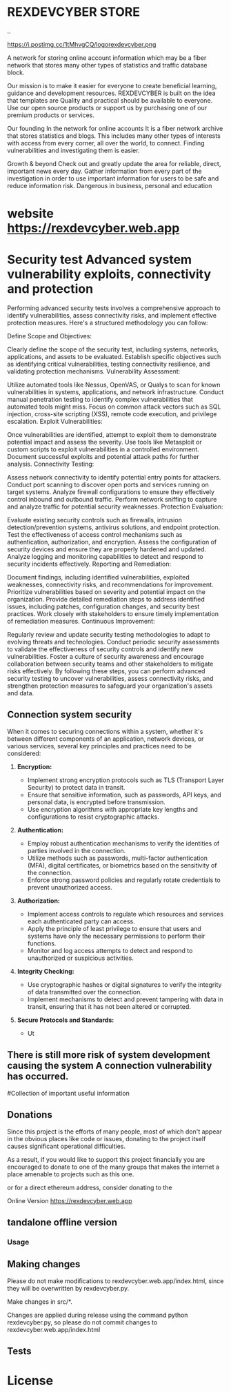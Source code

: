 <H1>REXDEVCYBER STORE </H1>..

https://i.postimg.cc/1tMhvgCQ/logorexdevcyber.png

A network for storing online account information
which may be a fiber network that stores many other types of statistics and traffic database block.

Our mission is to make it easier for everyone to create beneficial learning, guidance and development resources.
REXDEVCYBER is built on the idea that templates are Quality and practical should be available to everyone. Use our open source products or support us by purchasing one of our premium products or services.

Our founding
In the network for online accounts It is a fiber network archive that stores statistics and blogs. This includes many other types of interests with access from every corner, all over the world, to connect. Finding vulnerabilities and investigating them is easier.

Growth & beyond
Check out and greatly update the area for reliable, direct, important news every day. Gather information from every part of the investigation in order to use important information for users to be safe and reduce information risk. Dangerous in business, personal and education

# website https://rexdevcyber.web.app


<H1>Security test Advanced system vulnerability exploits, connectivity and protection</H1>

Performing advanced security tests involves a comprehensive approach to identify vulnerabilities, assess connectivity risks, and implement effective protection measures. Here's a structured methodology you can follow:

Define Scope and Objectives:

Clearly define the scope of the security test, including systems, networks, applications, and assets to be evaluated.
Establish specific objectives such as identifying critical vulnerabilities, testing connectivity resilience, and validating protection mechanisms.
Vulnerability Assessment:

Utilize automated tools like Nessus, OpenVAS, or Qualys to scan for known vulnerabilities in systems, applications, and network infrastructure.
Conduct manual penetration testing to identify complex vulnerabilities that automated tools might miss.
Focus on common attack vectors such as SQL injection, cross-site scripting (XSS), remote code execution, and privilege escalation.
Exploit Vulnerabilities:

Once vulnerabilities are identified, attempt to exploit them to demonstrate potential impact and assess the severity.
Use tools like Metasploit or custom scripts to exploit vulnerabilities in a controlled environment.
Document successful exploits and potential attack paths for further analysis.
Connectivity Testing:

Assess network connectivity to identify potential entry points for attackers.
Conduct port scanning to discover open ports and services running on target systems.
Analyze firewall configurations to ensure they effectively control inbound and outbound traffic.
Perform network sniffing to capture and analyze traffic for potential security weaknesses.
Protection Evaluation:

Evaluate existing security controls such as firewalls, intrusion detection/prevention systems, antivirus solutions, and endpoint protection.
Test the effectiveness of access control mechanisms such as authentication, authorization, and encryption.
Assess the configuration of security devices and ensure they are properly hardened and updated.
Analyze logging and monitoring capabilities to detect and respond to security incidents effectively.
Reporting and Remediation:

Document findings, including identified vulnerabilities, exploited weaknesses, connectivity risks, and recommendations for improvement.
Prioritize vulnerabilities based on severity and potential impact on the organization.
Provide detailed remediation steps to address identified issues, including patches, configuration changes, and security best practices.
Work closely with stakeholders to ensure timely implementation of remediation measures.
Continuous Improvement:

Regularly review and update security testing methodologies to adapt to evolving threats and technologies.
Conduct periodic security assessments to validate the effectiveness of security controls and identify new vulnerabilities.
Foster a culture of security awareness and encourage collaboration between security teams and other stakeholders to mitigate risks effectively.
By following these steps, you can perform advanced security testing to uncover vulnerabilities, assess connectivity risks, and strengthen protection measures to safeguard your organization's assets and data.


<H2>Connection system security</H2>


When it comes to securing connections within a system, whether it's between different components of an application, network devices, or various services, several key principles and practices need to be considered:

1. **Encryption:**
   - Implement strong encryption protocols such as TLS (Transport Layer Security) to protect data in transit.
   - Ensure that sensitive information, such as passwords, API keys, and personal data, is encrypted before transmission.
   - Use encryption algorithms with appropriate key lengths and configurations to resist cryptographic attacks.

2. **Authentication:**
   - Employ robust authentication mechanisms to verify the identities of parties involved in the connection.
   - Utilize methods such as passwords, multi-factor authentication (MFA), digital certificates, or biometrics based on the sensitivity of the connection.
   - Enforce strong password policies and regularly rotate credentials to prevent unauthorized access.

3. **Authorization:**
   - Implement access controls to regulate which resources and services each authenticated party can access.
   - Apply the principle of least privilege to ensure that users and systems have only the necessary permissions to perform their functions.
   - Monitor and log access attempts to detect and respond to unauthorized or suspicious activities.

4. **Integrity Checking:**
   - Use cryptographic hashes or digital signatures to verify the integrity of data transmitted over the connection.
   - Implement mechanisms to detect and prevent tampering with data in transit, ensuring that it has not been altered or corrupted.

5. **Secure Protocols and Standards:**
   - Ut





<H2>There is still more risk of system development causing the system A connection vulnerability has occurred.</H2>

#Collection of important useful information

## Donations
Since this project is the efforts of many people, most of which don't appear in
the obvious places like code or issues, donating to the project itself causes
significant operational difficulties.

As a result, if you would like to support this project financially you are
encouraged to donate to one of the many groups that makes the internet a place
amenable to projects such as this one.

or for a direct ethereum address, consider donating to the

Online Version https://rexdevcyber.web.app

## tandalone offline version

### Usage

## Making changes

Please do not make modifications to rexdevcyber.web.app/index.html, since they will be overwritten by rexdevcyber.py.

Make changes in src/*.

Changes are applied during release using the command python rexdevcyber.py, so please do not commit changes to rexdevcyber.web.app/index.html

## Tests

# License
